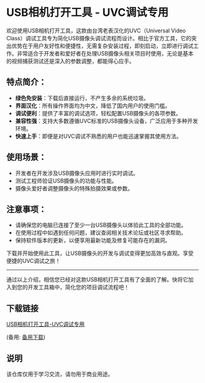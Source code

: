 # USB相机打开工具 - UVC调试专用

欢迎使用USB相机打开工具，这款由台湾老表汉化的UVC（Universal Video Class）调试工具专为简化USB摄像头调试流程而设计。相比于官方工具，它的突出优势在于用户友好性和便捷性，无需复杂安装过程，即刻启动，立即进行调试工作。非常适合于开发者和爱好者在处理USB摄像头相关项目时使用，无论是基本的视频捕获测试还是深入的参数调整，都能得心应手。

## 特点简介：
- **绿色免安装**：下载后直接运行，不产生多余的系统垃圾。
- **界面汉化**：所有操作界面均为中文，降低了国内用户的使用门槛。
- **调试便利**：提供了丰富的调试选项，轻松配置USB摄像头的各项参数。
- **兼容性强**：支持大多数遵循UVC标准的USB摄像头设备，广泛应用于多种开发环境。
- **快速上手**：即便是对UVC调试不熟悉的用户也能迅速掌握其使用方法。

## 使用场景：
- 开发者在开发涉及USB摄像头应用时进行实时调试。
- 测试工程师验证USB摄像头的功能与性能。
- 摄像头爱好者调整摄像头的特殊拍摄效果或参数。

## 注意事项：
- 请确保您的电脑已连接了至少一台USB摄像头以体验此工具的全部功能。
- 在使用过程中如遇到任何问题，建议查阅相关技术论坛或社区寻求帮助。
- 保持软件版本的更新，以便享用最新功能及修复可能存在的漏洞。

下载并开始使用此工具，让USB摄像头的开发与调试变得更加高效与直观。享受便捷的UVC调试之旅！

---

通过以上介绍，相信您已经对这款USB相机打开工具有了全面的了解。快将它加入到您的开发工具箱中，简化您的项目调试流程吧！

## 下载链接
[USB相机打开工具-UVC调试专用](https://pan.quark.cn/s/57afb560adb3) 

(备用: [备用下载](https://pan.baidu.com/s/1WQM5eVttaX9hKHUZdBa-lw?pwd=1234))

## 说明

该仓库仅用于学习交流，请勿用于商业用途。
